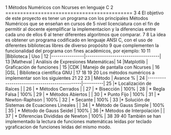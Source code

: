   1 Métodos Numéricos con Ncurses en lenguaje C
  2 ===========================================
  3 
  4 El objetivo de este proyecto es tener un programa con los principales Métodos Numéricos que se enseñan en cursos de
  5 nivel licenciatura con el fin de permitir al docente ejemplificar la implementacion y la diferencias entre cada uno de ellos
  6 al tener diferentes algoritmos que comparar.
  7 
  8 La idea es obtener un programa codificado en lenguaje ANSI C, con el uso de diferentes bibliotecas libres de diverso propósito
  9 que complementen la funcionalidad del programa con fines académicos, por ejemplo:
 10 
 11 |Biblioteca      |  Uso                               |
 12 |----------------|------------------------------------|
 13 |Matheval        | Análisis de Expresiones Matemáticas|
 14 |Matplotlib      | Graficación de funciones           |
 15 |CDK             | Manejo de pantalla con Ncurses     |
 16 |GSL             | Biblioteca científica GNU          |
 17 
 18 
 19 
 20 Los métodos numéricos a implementar son los siguientes
 21 
 22 
 23 | Método                                       | Avance % |
 24 |----------------------------------------------|----------|
 25 |* Localización de Raíces                      |          |
 26 |  * Métodos Cerrados                          |          |
 27 |    * Bisección                               |   100%   |
 28 |    * Regla Falsa                             |   100%   |
 29 |  * Métodos Abiertos                          |          |
 30 |    * Punto Fijo                              |   100%   |
 31 |    * Newton-Raphson                          |   100%   |
 32 |    * Secante                                 |   100%   |
 33 |* Solución de Sistemas de Ecuaciones Lineales |          |
 34 |  * Método de Gauss Simple                    |   100%   |
 35 |  * Método de Gauss Seidel                    |   100%   |
 36 |* Métodos de Interpolación                    |          |
 37 |  * Diferencias Divididas de Newton           |   100%   |
 38 
 39 
 40 También se han implementado la lectura de funciones matemáticas leidas por teclado ygraficacion de funciones leidas del mismo modo.
